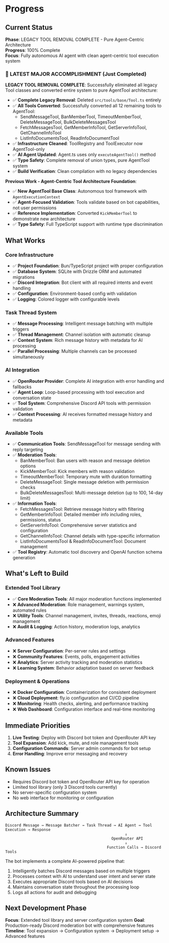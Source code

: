 # Progress

## Current Status

**Phase**: LEGACY TOOL REMOVAL COMPLETE - Pure Agent-Centric Architecture  
**Progress**: 100% Complete  
**Focus**: Fully autonomous AI agent with clean agent-centric tool execution system

### 🚀 LATEST MAJOR ACCOMPLISHMENT (Just Completed)

**LEGACY TOOL REMOVAL COMPLETE**: Successfully eliminated all legacy Tool classes and converted entire system to pure AgentTool architecture:
- ✅ **Complete Legacy Removal**: Deleted `src/tools/base/Tool.ts` entirely
- ✅ **All Tools Converted**: Successfully converted all 12 remaining tools to AgentTool:
  - SendMessageTool, BanMemberTool, TimeoutMemberTool, DeleteMessageTool, BulkDeleteMessagesTool
  - FetchMessagesTool, GetMemberInfoTool, GetServerInfoTool, GetChannelInfoTool
  - ListInfoDocumentsTool, ReadInfoDocumentTool
- ✅ **Infrastructure Cleaned**: ToolRegistry and ToolExecutor now AgentTool-only
- ✅ **AI Agent Updated**: Agent.ts uses only `executeAgentTool()` method
- ✅ **Type Safety**: Complete removal of union types, pure AgentTool system
- ✅ **Build Verification**: Clean compilation with no legacy dependencies

**Previous Work - Agent-Centric Tool Architecture Foundation**:
- ✅ **New AgentTool Base Class**: Autonomous tool framework with `AgentExecutionContext`
- ✅ **Agent-Focused Validation**: Tools validate based on bot capabilities, not user permissions
- ✅ **Reference Implementation**: Converted `KickMemberTool` to demonstrate new architecture
- ✅ **Type Safety**: Full TypeScript support with runtime type discrimination

## What Works

### Core Infrastructure
- ✅ **Project Foundation**: Bun/TypeScript project with proper configuration
- ✅ **Database System**: SQLite with Drizzle ORM and automated migrations
- ✅ **Discord Integration**: Bot client with all required intents and event handling
- ✅ **Configuration**: Environment-based config with validation
- ✅ **Logging**: Colored logger with configurable levels

### Task Thread System
- ✅ **Message Processing**: Intelligent message batching with multiple triggers
- ✅ **Thread Management**: Channel isolation with automatic cleanup
- ✅ **Context System**: Rich message history with metadata for AI processing
- ✅ **Parallel Processing**: Multiple channels can be processed simultaneously

### AI Integration
- ✅ **OpenRouter Provider**: Complete AI integration with error handling and fallbacks
- ✅ **Agent Loop**: Loop-based processing with tool execution and conversation state
- ✅ **Tool System**: Comprehensive Discord API tools with permission validation
- ✅ **Context Processing**: AI receives formatted message history and metadata

### Available Tools
- ✅ **Communication Tools**: SendMessageTool for message sending with reply targeting
- ✅ **Moderation Tools**: 
  - BanMemberTool: Ban users with reason and message deletion options
  - KickMemberTool: Kick members with reason validation
  - TimeoutMemberTool: Temporary mute with duration formatting
  - DeleteMessageTool: Single message deletion with permission checks
  - BulkDeleteMessagesTool: Multi-message deletion (up to 100, 14-day limit)
- ✅ **Information Tools**:
  - FetchMessagesTool: Retrieve message history with filtering
  - GetMemberInfoTool: Detailed member info including roles, permissions, status
  - GetServerInfoTool: Comprehensive server statistics and configuration
  - GetChannelInfoTool: Channel details with type-specific information
  - ListInfoDocumentsTool & ReadInfoDocumentTool: Document management
- ✅ **Tool Registry**: Automatic tool discovery and OpenAI function schema generation

## What's Left to Build

### Extended Tool Library
- ✅ **Core Moderation Tools**: All major moderation functions implemented
- ❌ **Advanced Moderation**: Role management, warnings system, automated rules
- ❌ **Utility Tools**: Channel management, invites, threads, reactions, emoji management
- ❌ **Audit & Logging**: Action history, moderation logs, analytics

### Advanced Features
- ❌ **Server Configuration**: Per-server rules and settings
- ❌ **Community Features**: Events, polls, engagement activities
- ❌ **Analytics**: Server activity tracking and moderation statistics
- ❌ **Learning System**: Behavior adaptation based on server feedback

### Deployment & Operations
- ❌ **Docker Configuration**: Containerization for consistent deployment
- ❌ **Cloud Deployment**: fly.io configuration and CI/CD pipeline
- ❌ **Monitoring**: Health checks, alerting, and performance tracking
- ❌ **Web Dashboard**: Configuration interface and real-time monitoring

## Immediate Priorities

1. **Live Testing**: Deploy with Discord bot token and OpenRouter API key
2. **Tool Expansion**: Add kick, mute, and role management tools
3. **Configuration Commands**: Server admin commands for bot setup
4. **Error Handling**: Improve error messaging and recovery

## Known Issues

- Requires Discord bot token and OpenRouter API key for operation
- Limited tool library (only 3 Discord tools currently)
- No server-specific configuration system
- No web interface for monitoring or configuration

## Architecture Summary

```
Discord Message → Message Batcher → Task Thread → AI Agent → Tool Execution → Response
                                                     ↓
                                               OpenRouter API
                                                     ↓
                                             Function Calls → Discord Tools
```

The bot implements a complete AI-powered pipeline that:
1. Intelligently batches Discord messages based on multiple triggers
2. Processes context with AI to understand user intent and server state
3. Executes appropriate Discord tools based on AI decisions
4. Maintains conversation state throughout the processing loop
5. Logs all actions for audit and debugging

## Next Development Phase

**Focus**: Extended tool library and server configuration system
**Goal**: Production-ready Discord moderation bot with comprehensive features
**Timeline**: Tool expansion → Configuration system → Deployment setup → Advanced features

